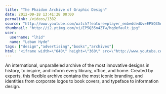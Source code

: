```yaml
---
title: "The Phaidon Archive of Graphic Design"
date: 2012-09-18 13:41:28 00:00
permalink: /videos/1382
source: "http://www.youtube.com/watch?feature=player_embedded&v=EP5Q35n4ZTw"
thumbnail: "http://i2.ytimg.com/vi/EP5Q35n4ZTw/hqdefault.jpg"
user:
  username: "lhid"
  name: "Leban Hyde"
tags: ["design","advertising","books","archives"]
html: "<iframe width=\"640\" height=\"360\" src=\"http://www.youtube.com/embed/EP5Q35n4ZTw?wmode=transparent&fs=1&feature=oembed\" frameborder=\"0\" allowfullscreen></iframe>"
---
```


An international, unparalleled archive of the most innovative designs in history, to inspire, and inform every library, office, and home. Created by experts, this flexible archive contains the most iconic branding, and identities from corporate logos to book covers, and typeface to information design.